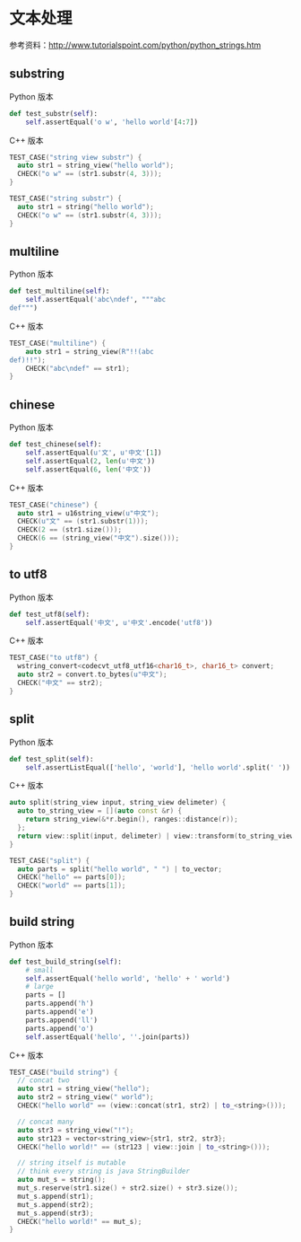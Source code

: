 # 文本处理

参考资料：http://www.tutorialspoint.com/python/python_strings.htm

## substring

Python 版本

```python
def test_substr(self):
    self.assertEqual('o w', 'hello world'[4:7])
```

C++ 版本

```c++
TEST_CASE("string view substr") {
  auto str1 = string_view("hello world");
  CHECK("o w" == (str1.substr(4, 3)));
}

TEST_CASE("string substr") {
  auto str1 = string("hello world");
  CHECK("o w" == (str1.substr(4, 3)));
}
```

## multiline

Python 版本

```python
def test_multiline(self):
    self.assertEqual('abc\ndef', """abc
def""")
```
C++ 版本

```c++
TEST_CASE("multiline") {
    auto str1 = string_view(R"!!(abc
def)!!");
    CHECK("abc\ndef" == str1);
}
```

## chinese

Python 版本

```python
def test_chinese(self):
    self.assertEqual(u'文', u'中文'[1])
    self.assertEqual(2, len(u'中文'))
    self.assertEqual(6, len('中文'))
```
C++ 版本

```c++
TEST_CASE("chinese") {
  auto str1 = u16string_view(u"中文");
  CHECK(u"文" == (str1.substr(1)));
  CHECK(2 == (str1.size()));
  CHECK(6 == (string_view("中文").size()));
}
```

## to utf8

Python 版本

```python
def test_utf8(self):
    self.assertEqual('中文', u'中文'.encode('utf8'))
```

C++ 版本

```c++
TEST_CASE("to utf8") {
  wstring_convert<codecvt_utf8_utf16<char16_t>, char16_t> convert;
  auto str2 = convert.to_bytes(u"中文");
  CHECK("中文" == str2);
}
```

## split

Python 版本

```python
def test_split(self):
    self.assertListEqual(['hello', 'world'], 'hello world'.split(' '))
```

C++ 版本

```c++
auto split(string_view input, string_view delimeter) {
  auto to_string_view = [](auto const &r) {
    return string_view(&*r.begin(), ranges::distance(r));
  };
  return view::split(input, delimeter) | view::transform(to_string_view);
}

TEST_CASE("split") {
  auto parts = split("hello world", " ") | to_vector;
  CHECK("hello" == parts[0]);
  CHECK("world" == parts[1]);
}
```

## build string

Python 版本

```python
def test_build_string(self):
    # small
    self.assertEqual('hello world', 'hello' + ' world')
    # large
    parts = []
    parts.append('h')
    parts.append('e')
    parts.append('ll')
    parts.append('o')
    self.assertEqual('hello', ''.join(parts))
```

C++ 版本

```c++
TEST_CASE("build string") {
  // concat two
  auto str1 = string_view("hello");
  auto str2 = string_view(" world");
  CHECK("hello world" == (view::concat(str1, str2) | to_<string>()));

  // concat many
  auto str3 = string_view("!");
  auto str123 = vector<string_view>{str1, str2, str3};
  CHECK("hello world!" == (str123 | view::join | to_<string>()));

  // string itself is mutable
  // think every string is java StringBuilder
  auto mut_s = string();
  mut_s.reserve(str1.size() + str2.size() + str3.size());
  mut_s.append(str1);
  mut_s.append(str2);
  mut_s.append(str3);
  CHECK("hello world!" == mut_s);
}
```
